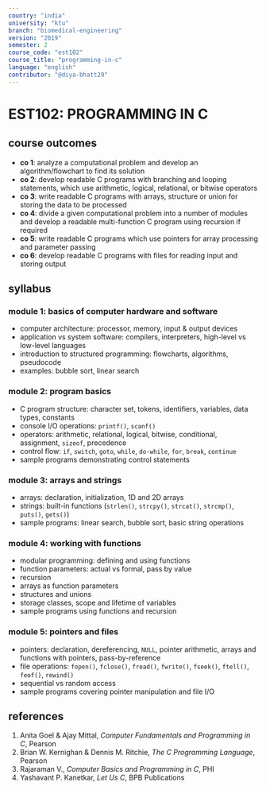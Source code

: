 ```yaml
---
country: "india"
university: "ktu"
branch: "biomedical-engineering"
version: "2019"
semester: 2
course_code: "est102"
course_title: "programming-in-c"
language: "english"
contributor: "@diya-bhatt29"
---
```


# EST102: PROGRAMMING IN C

## course outcomes

- **co 1**: analyze a computational problem and develop an algorithm/flowchart to find its solution  
- **co 2**: develop readable C programs with branching and looping statements, which use arithmetic, logical, relational, or bitwise operators  
- **co 3**: write readable C programs with arrays, structure or union for storing the data to be processed  
- **co 4**: divide a given computational problem into a number of modules and develop a readable multi-function C program using recursion if required  
- **co 5**: write readable C programs which use pointers for array processing and parameter passing  
- **co 6**: develop readable C programs with files for reading input and storing output  

## syllabus

### module 1: basics of computer hardware and software

- computer architecture: processor, memory, input & output devices  
- application vs system software: compilers, interpreters, high-level vs low-level languages  
- introduction to structured programming: flowcharts, algorithms, pseudocode  
- examples: bubble sort, linear search  

### module 2: program basics

- C program structure: character set, tokens, identifiers, variables, data types, constants  
- console I/O operations: `printf()`, `scanf()`  
- operators: arithmetic, relational, logical, bitwise, conditional, assignment, `sizeof`, precedence  
- control flow: `if`, `switch`, `goto`, `while`, `do-while`, `for`, `break`, `continue`  
- sample programs demonstrating control statements  

### module 3: arrays and strings

- arrays: declaration, initialization, 1D and 2D arrays  
- strings: built-in functions (`strlen()`, `strcpy()`, `strcat()`, `strcmp()`, `puts()`, `gets()`)  
- sample programs: linear search, bubble sort, basic string operations  

### module 4: working with functions

- modular programming: defining and using functions  
- function parameters: actual vs formal, pass by value  
- recursion  
- arrays as function parameters  
- structures and unions  
- storage classes, scope and lifetime of variables  
- sample programs using functions and recursion  

### module 5: pointers and files

- pointers: declaration, dereferencing, `NULL`, pointer arithmetic, arrays and functions with pointers, pass-by-reference  
- file operations: `fopen()`, `fclose()`, `fread()`, `fwrite()`, `fseek()`, `ftell()`, `feof()`, `rewind()`  
- sequential vs random access  
- sample programs covering pointer manipulation and file I/O  

## references

1. Anita Goel & Ajay Mittal, *Computer Fundamentals and Programming in C*, Pearson  
2. Brian W. Kernighan & Dennis M. Ritchie, *The C Programming Language*, Pearson  
3. Rajaraman V., *Computer Basics and Programming in C*, PHI  
4. Yashavant P. Kanetkar, *Let Us C*, BPB Publications  

